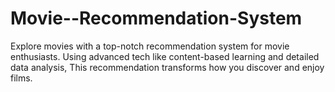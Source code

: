 # Movie--Recommendation-System
Explore movies with a top-notch recommendation system for movie enthusiasts. Using advanced tech like content-based learning and detailed data analysis, This recommendation transforms how you discover and enjoy films.
